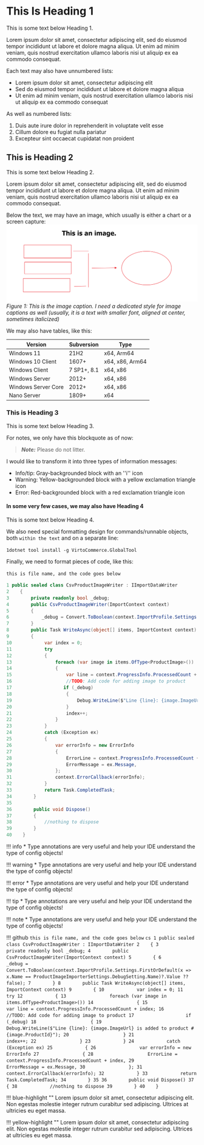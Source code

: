 ﻿# This Is Heading 1
This is some text below Heading 1.

Lorem ipsum dolor sit amet, consectetur adipiscing elit, sed do eiusmod tempor incididunt ut labore et dolore magna aliqua. Ut enim ad minim veniam, quis nostrud exercitation ullamco laboris nisi ut aliquip ex ea commodo consequat.

Each text may also have unnumbered lists:

+ Lorem ipsum dolor sit amet, consectetur adipiscing elit
+ Sed do eiusmod tempor incididunt ut labore et dolore magna aliqua
+ Ut enim ad minim veniam, quis nostrud exercitation ullamco laboris nisi ut aliquip ex ea commodo consequat

As well as numbered lists:

1. Duis aute irure dolor in reprehenderit in voluptate velit esse
2. Cillum dolore eu fugiat nulla pariatur
3. Excepteur sint occaecat cupidatat non proident

## This is Heading 2
This is some text below Heading 2.

Lorem ipsum dolor sit amet, consectetur adipiscing elit, sed do eiusmod tempor incididunt ut labore et dolore magna aliqua. Ut enim ad minim veniam, quis nostrud exercitation ullamco laboris nisi ut aliquip ex ea commodo consequat.

Below the text, we may have an image, which usually is either a chart or a screen capture:
![Master page image sample](media/00-master-page-image-sample.png)
*Figure 1: This is the image caption. I need a dedicated style for image captions as well (usually, it is a text with smaller font, aligned at center, sometimes italicized)*

We may also have tables, like this:

|Version|Subversion|Type|
|-|-|-|
|Windows 11|21H2|x64, Arm64|
|Windows 10 Client|1607+|x64, x86, Arm64|
|Windows Client|7 SP1+, 8.1|x64, x86|
|Windows Server|2012+|x64, x86|
|Windows Server Core|2012+|x64, x86|
|Nano Server|1809+|x64|

### This is Heading 3
This is some text below Heading 3.

For notes, we only have this blockquote as of now:
> ***Note:*** Please do not litter.

I would like to transform it into three types of information messages:

+ Info/tip: Gray-backgrounded block with an ''i'' icon
+ Warning: Yellow-backgrounded block with a yellow exclamation triangle icon
+ Error: Red-backgrounded block with a red exclamation triangle icon

#### In some very few cases, we may also have Heading 4
This is some text below Heading 4.

We also need special formatting design for commands/runnable objects, both `within the text` and on a separate line:

`1dotnet tool install -g VirtoCommerce.GlobalTool`

Finally, we need to format pieces of code, like this:

`this is file name, and the code goes below`
```cs
1 public sealed class CsvProductImageWriter : IImportDataWriter
2    {
3        private readonly bool _debug;
4        public CsvProductImageWriter(ImportContext context)
5        {
6            _debug = Convert.ToBoolean(context.ImportProfile.Settings.FirstOrDefault(x => x.Name == ProductImageImporterSettings.DebugSetting.Name)?.Value ?? false);
7        }
8        public Task WriteAsync(object[] items, ImportContext context)
9        {
10            var index = 0;
11            try
12            {
13                foreach (var image in items.OfType<ProductImage>())
14                {
15                    var line = context.ProgressInfo.ProcessedCount + index;
16                    //TODO: Add code for adding image to product
17                   if (_debug)
18                    {
19                        Debug.WriteLine($"Line {line}: {image.ImageUrl} is added to product #{image.ProductId}");
20                    }
21                    index++;
22                }
23            }
24            catch (Exception ex)
25            {
26                var errorInfo = new ErrorInfo
27                {
28                    ErrorLine = context.ProgressInfo.ProcessedCount + index,
29                    ErrorMessage = ex.Message,
30                };
31                context.ErrorCallback(errorInfo);
32            }
33            return Task.CompletedTask;
34        }
35
36        public void Dispose()
37        {
38            //nothing to dispose
39        }
40    }
```

!!! info
    * Type annotations are very useful and help your IDE understand the type of config objects!

!!! warning
    * Type annotations are very useful and help your IDE understand the type of config objects!

!!! error
    * Type annotations are very useful and help your IDE understand the type of config objects!

!!! tip
    * Type annotations are very useful and help your IDE understand the type of config objects!

!!! note
    * Type annotations are very useful and help your IDE understand the type of config objects!

!!! github
    `this is file name, and the code goes below`
    ```cs
    1 public sealed class CsvProductImageWriter : IImportDataWriter
    2    {
    3        private readonly bool _debug;
    4        public CsvProductImageWriter(ImportContext context)
    5        {
    6            _debug = Convert.ToBoolean(context.ImportProfile.Settings.FirstOrDefault(x => x.Name == ProductImageImporterSettings.DebugSetting.Name)?.Value ?? false);
    7        }
    8        public Task WriteAsync(object[] items, ImportContext context)
    9        {
    10            var index = 0;
    11            try
    12            {
    13                foreach (var image in items.OfType<ProductImage>())
    14                {
    15                    var line = context.ProgressInfo.ProcessedCount + index;
    16                    //TODO: Add code for adding image to product
    17                   if (_debug)
    18                    {
    19                        Debug.WriteLine($"Line {line}: {image.ImageUrl} is added to product #{image.ProductId}");
    20                    }
    21                    index++;
    22                }
    23            }
    24            catch (Exception ex)
    25            {
    26                var errorInfo = new ErrorInfo
    27                {
    28                    ErrorLine = context.ProgressInfo.ProcessedCount + index,
    29                    ErrorMessage = ex.Message,
    30                };
    31                context.ErrorCallback(errorInfo);
    32            }
    33            return Task.CompletedTask;
    34        }
    35
    36        public void Dispose()
    37        {
    38            //nothing to dispose
    39        }
    40    }
    ```

!!! blue-highlight ""
    Lorem ipsum dolor sit amet, consectetur adipiscing elit. Non egestas molestie integer rutrum curabitur sed adipiscing. Ultrices at ultricies eu eget massa.


!!! yellow-highlight ""
    Lorem ipsum dolor sit amet, consectetur adipiscing elit. Non egestas molestie integer rutrum curabitur sed adipiscing. Ultrices at ultricies eu eget massa.
